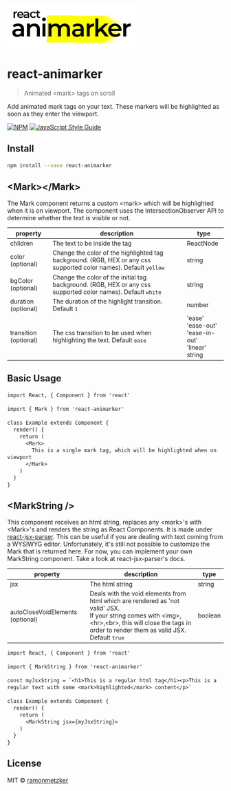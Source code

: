 ![Animarker](https://raw.githubusercontent.com/ramonmetzker/react-animarker/master/example/src/assets/animarker.png)

# react-animarker

> Animated &lt;mark&gt; tags on scroll

Add animated mark tags on your text. These markers will be highlighted as soon as they enter the viewport.

[![NPM](https://img.shields.io/npm/v/react-animarker.svg)](https://www.npmjs.com/package/react-animarker) [![JavaScript Style Guide](https://img.shields.io/badge/code_style-standard-brightgreen.svg)](https://standardjs.com)

## Install

```bash
npm install --save react-animarker
```

## &lt;Mark&gt;&lt;/Mark&gt;

The Mark component returns a custom &lt;mark&gt; which will be highlighted when it is on viewport. The component uses the IntersectionObserver API to determine whether the text is visible or not.

| property              | description                                                                                                       | type                                                                |
| --------------------- | ----------------------------------------------------------------------------------------------------------------- | ------------------------------------------------------------------- |
| children              | The text to be inside the tag                                                                                     | ReactNode                                                           |
| color (optional)      | Change the color of the highlighted tag background. (RGB, HEX or any css supported color names). Default `yellow` | string                                                              |
| bgColor (optional)    | Change the color of the initial tag background. (RGB, HEX or any css supported color names). Default `white`      | string                                                              |
| duration (optional)   | The duration of the highlight transition. Default `1`                                                             | number                                                              |
| transition (optional) | The css transition to be used when highlighting the text. Default `ease`                                          | 'ease' <br> 'ease-out' <br> 'ease-in-out' <br> 'linear' <br> string |

## Basic Usage

```tsx
import React, { Component } from 'react'

import { Mark } from 'react-animarker'

class Example extends Component {
  render() {
    return (
      <Mark>
        This is a single mark tag, which will be highlighted when on viewport
      </Mark>
    )
  }
}
```

## &lt;MarkString /&gt;

This component receives an html string, replaces any &lt;mark&gt;'s with &lt;Mark&gt;'s and renders the string as React Components. It is made under [react-jsx-parser](https://www.npmjs.com/package/react-jsx-parser). This can be useful if you are dealing with text coming from a WYSIWYG editor.
Unfortunately, it's still not possible to customize the Mark that is returned here. For now, you can implement your own MarkString component. Take a look at react-jsx-parser's docs.

| property                         | description                                                                                                                                                                                                                   | type    |
| -------------------------------- | ----------------------------------------------------------------------------------------------------------------------------------------------------------------------------------------------------------------------------- | ------- |
| jsx                              | The html string                                                                                                                                                                                                               | string  |
| autoCloseVoidElements (optional) | Deals with the void elements from html which are rendered as 'not valid' JSX.<br> If your string comes with &lt;img&gt;, &lt;hr&gt;,&lt;br&gt;, this will close the tags in order to render them as valid JSX. Default `true` | boolean |

```tsx
import React, { Component } from 'react'

import { MarkString } from 'react-animarker'

const myJsxString = `<h1>This is a regular html tag</h1><p>This is a regular text with some <mark>highlighted</mark> content</p>`

class Example extends Component {
  render() {
    return (
      <MarkString jsx={myJsxString}>
    )
  }
}
```

## License

MIT © [ramonmetzker](https://github.com/ramonmetzker)
